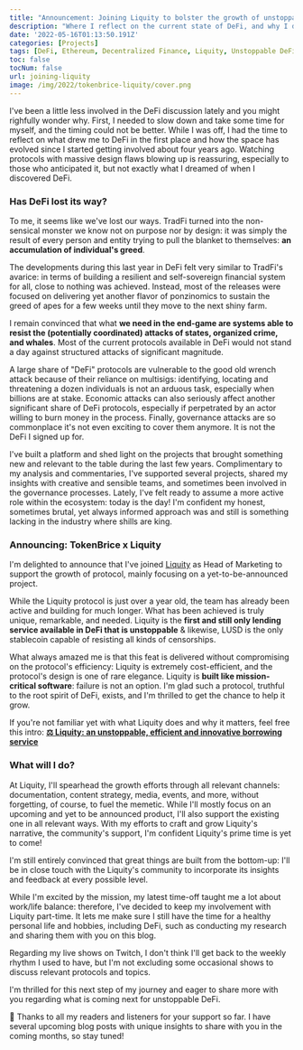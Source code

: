 ```yaml
---
title: "Announcement: Joining Liquity to bolster the growth of unstoppable DeFi"
description: "Where I reflect on the current state of DeFi, and why I decided to join Liquity's team to support the growth of one of DeFi's most resilient protocols."
date: '2022-05-16T01:13:50.191Z'
categories: [Projects]
tags: [DeFi, Ethereum, Decentralized Finance, Liquity, Unstoppable DeFi, Lending]
toc: false
tocNum: false
url: joining-liquity
image: /img/2022/tokenbrice-liquity/cover.png
---
```


I've been a little less involved in the DeFi discussion lately  and you might righfully wonder why. First, I needed to slow down and take some time for myself, and the timing could not be better. While I was off, I had the time to reflect on what drew me to DeFi in the first place and how the space has evolved since I started getting involved about four years ago. Watching protocols with massive design flaws blowing up is reassuring, especially to those who anticipated it, but not exactly what I dreamed of when I discovered DeFi.

### Has DeFi lost its way?

To me, it seems like we've lost our ways. TradFi turned into the non-sensical monster we know not on purpose nor by design: it was simply the result of every person and entity trying to pull the blanket to themselves: **an accumulation of individual's greed**.

The developments during this last year in DeFi felt very similar to TradFi's avarice: in terms of building a resilient and self-sovereign financial system for all, close to nothing was achieved. Instead, most of the releases were focused on delivering yet another flavor of ponzinomics to sustain the greed of apes for a few weeks until they move to the next shiny farm.

I remain convinced that what **we need in the end-game are systems able to resist the (potentially coordinated) attacks of states, organized crime, and whales**. Most of the current protocols available in DeFi would not stand a day against structured attacks of significant magnitude. 

A large share of "DeFi" protocols are vulnerable to the good old wrench attack because of their reliance on multisigs: identifying, locating and threatening a dozen individuals is not an arduous task, especially when billions are at stake. Economic attacks can also seriously affect another significant share of DeFi protocols, especially if perpetrated by an actor willing to burn money in the process. Finally, governance attacks are so commonplace it's not even exciting to cover them anymore. It is not the DeFi I signed up for.

I've built a platform and shed light on the projects that brought something new and relevant to the table during the last few years. Complimentary to my analysis and commentaries, I've supported several projects, shared my insights with creative and sensible teams, and sometimes been involved in the governance processes. Lately, I've felt ready to assume a more active role within the ecosystem: today is the day! I'm confident my honest, sometimes brutal, yet always informed approach was and still is something lacking in the industry where shills are king.

### Announcing: TokenBrice x Liquity

I'm delighted to announce that I've joined [Liquity](https://www.defiscan.info/protocols/liquity/ethereum) as Head of Marketing to support the growth of protocol, mainly focusing on a yet-to-be-announced project. 

While the Liquity protocol is just over a year old, the team has already been active and building for much longer. What has been achieved is truly unique, remarkable, and needed. Liquity is the **first and still only lending service available in DeFi that is  unstoppable** & likewise, LUSD is the only stablecoin capable of resisting all kinds of censorships. 

What always amazed me is that this feat is delivered without compromising on the protocol's efficiency: Liquity is extremely cost-efficient, and the protocol's design is one of rare elegance. Liquity is **built like mission-critical software**: failure is not an option. I'm glad such a protocol, truthful to the root spirit of DeFi, exists, and I'm thrilled to get the chance to help it grow. 

If you're not familiar yet with what Liquity does and why it matters, feel free this intro:
**[⚖️ Liquity: an unstoppable, efficient and innovative borrowing service](https://tokenbrice.xyz/content/posts/2021/liquity-protocol.md)**

### What will I do?

At Liquity, I'll spearhead the growth efforts through all relevant channels: documentation, content strategy, media, events, and more, without forgetting, of course, to fuel the memetic. While I'll mostly focus on an upcoming and yet to be announced product, I'll also support the existing one in all relevant ways. With my efforts to craft and grow Liquity's narrative, the community's support, I'm confident Liquity's prime time is yet to come!

I'm still entirely convinced that great things are built from the bottom-up: I'll be in close touch with the Liquity's community to incorporate its insights and feedback at every possible level.

While I'm excited by the mission, my latest time-off taught me a lot about work/life balance: therefore, I've decided to keep my involvement with Liquity part-time. It lets me make sure I still have the time for a healthy personal life and hobbies, including DeFi, such as conducting my research and sharing them with you on this blog.

Regarding my live shows on Twitch, I don't think I'll get back to the weekly rhythm I used to have, but I'm not excluding some occasional shows to discuss relevant protocols and topics.

I'm thrilled for this next step of my journey and eager to share more with you regarding what is coming next for unstoppable DeFi.

🤗 Thanks to all my readers and listeners for your support so far. I have several upcoming blog posts with unique insights to share with you in the coming months, so stay tuned!
